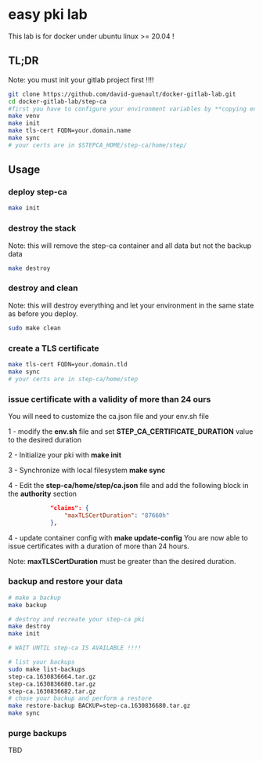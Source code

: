 # easy pki lab

This lab is for docker under ubuntu linux >= 20.04 !

## TL;DR

Note: you must init your gitlab project first !!!!


```bash
git clone https://github.com/david-guenault/docker-gitlab-lab.git
cd docker-gitlab-lab/step-ca
#first you have to configure your environment variables by **copying env.sh.sample to env.sh** and modify the values in this file so it match your needs. 
make venv
make init
make tls-cert FQDN=your.domain.name
make sync
# your certs are in $STEPCA_HOME/step-ca/home/step/
```

## Usage

### deploy step-ca

```bash
make init
```

### destroy the stack 
Note: this will remove the step-ca container and all data but not the backup data

```bash
make destroy
```

### destroy and clean 

Note: this will destroy everything and let your environment in the same state as before you deploy. 

```bash
sudo make clean
```

### create a TLS certificate

```bash
make tls-cert FQDN=your.domain.tld
make sync
# your certs are in step-ca/home/step
```

### issue certificate with a validity of more than 24 ours

You will need to customize the ca.json file and your env.sh file

1 - modify the **env.sh** file and set **STEP_CA_CERTIFICATE_DURATION** value to the desired duration

2 - Initialize your pki with **make init**

3 - Synchronize with local filesystem **make sync**

4 - Edit the **step-ca/home/step/ca.json** file and add the following block in the **authority** section

```json
            "claims": {
                "maxTLSCertDuration": "87660h"
            },
```
4 - update container config with **make update-config**
You are now able to issue certificates with a duration of more than 24 hours. 

Note: **maxTLSCertDuration** must be greater than the desired duration.

### backup and restore your data

``` bash 
# make a backup
make backup 

# destroy and recreate your step-ca pki
make destroy 
make init

# WAIT UNTIL step-ca IS AVAILABLE !!!!

# list your backups
sudo make list-backups
step-ca.1630836664.tar.gz
step-ca.1630836680.tar.gz
step-ca.1630836682.tar.gz
# chose your backup and perform a restore 
make restore-backup BACKUP=step-ca.1630836680.tar.gz
make sync
```

### purge backups

TBD
